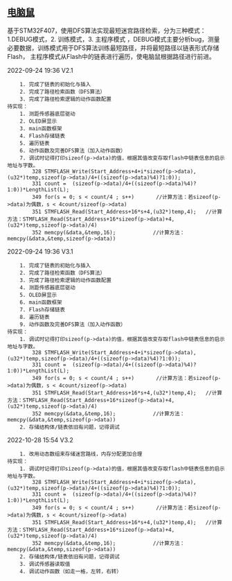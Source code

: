 ## [电脑鼠](https://github.com/OxfordProfessor/ComputerMouse.git)

基于STM32F407，使用DFS算法实现最短迷宫路径检索，分为三种模式：1.DEBUG模式，2. 训练模式，3. 主程序模式
，DEBUG模式主要分析bug，测量必要数据，训练模式用于DFS算法训练最短路径，并将最短路径以链表形式存储Flash，
主程序模式从Flash中的链表进行遍历，使电脑鼠根据路径进行前进。



2022-09-24 19:36 V2.1

        1. 完成了链表的初始化与插入
        2. 完成了路径检索函数（DFS算法）
        3. 完成了路径检索逻辑的动作函数配置
    待实现：
        1. 测距传感器底层驱动
        2. OLED屏显示
        3. main函数框架
        4. Flash存储链表
        5. 遍历链表
        6. 动作函数及完善DFS算法（加入动作函数）
        7. 调试时记得打印sizeof(p->data)的值，根据其值改变存取flash中链表信息的启示地址与字数。
            328 STMFLASH_Write(Start_Address+4+i*sizeof(p->data),(u32*)temp,sizeof(p->data)/4+((sizeof(p->data)%4)?1:0));  
            331 count =  (sizeof(p->data)/4+((sizeof(p->data)%4)?1:0))*LengthList(L);
            349 for(s = 0; s < count/4 ; s++)       //计算方法：若sizeof(p->data)为偶数，s < 4count/sizeof(p->data)
            351 STMFLASH_Read(Start_Address+16*s+4,(u32*)temp,4);	//计算方法：STMFLASH_Read(Start_Address+16*sizeof(p->data)+4,(u32*)temp,sizeof(p->data)/4)
            352 memcpy(&data,&temp,16);            //计算方法：memcpy(&data,&temp,sizeof(p->data))

2022-09-24 19:36 V3.1

        1. 完成了链表的初始化与插入
        2. 完成了路径检索函数（DFS算法）
        3. 完成了路径检索逻辑的动作函数配置
        4. 测距传感器底层驱动
        5. OLED屏显示
        6. main函数框架
        7. Flash存储链表
        8. 遍历链表
        9. 动作函数及完善DFS算法（加入动作函数）
    待实现：
        1. 调试时记得打印sizeof(p->data)的值，根据其值改变存取flash中链表信息的启示地址与字数。
            328 STMFLASH_Write(Start_Address+4+i*sizeof(p->data),(u32*)temp,sizeof(p->data)/4+((sizeof(p->data)%4)?1:0));  
            331 count =  (sizeof(p->data)/4+((sizeof(p->data)%4)?1:0))*LengthList(L);
            349 for(s = 0; s < count/4 ; s++)       //计算方法：若sizeof(p->data)为偶数，s < 4count/sizeof(p->data)
            351 STMFLASH_Read(Start_Address+16*s+4,(u32*)temp,4);	//计算方法：STMFLASH_Read(Start_Address+16*sizeof(p->data)+4,(u32*)temp,sizeof(p->data)/4)
            352 memcpy(&data,&temp,16);            //计算方法：memcpy(&data,&temp,sizeof(p->data))
        2. 存储结构体/链表依旧有问题，记得调试

2022-10-28 15:54 V3.2

        1. 改用动态数组来存储迷宫路线，内存分配更加合理
    待实现：
        1. 调试时记得打印sizeof(p->data)的值，根据其值改变存取flash中链表信息的启示地址与字数。
            328 STMFLASH_Write(Start_Address+4+i*sizeof(p->data),(u32*)temp,sizeof(p->data)/4+((sizeof(p->data)%4)?1:0));  
            331 count =  (sizeof(p->data)/4+((sizeof(p->data)%4)?1:0))*LengthList(L);
            349 for(s = 0; s < count/4 ; s++)       //计算方法：若sizeof(p->data)为偶数，s < 4count/sizeof(p->data)
            351 STMFLASH_Read(Start_Address+16*s+4,(u32*)temp,4);	//计算方法：STMFLASH_Read(Start_Address+16*sizeof(p->data)+4,(u32*)temp,sizeof(p->data)/4)
            352 memcpy(&data,&temp,16);            //计算方法：memcpy(&data,&temp,sizeof(p->data))
        2. 存储结构体/链表依旧有问题，记得调试
        3. 调试传感器读取值
        4. 调试动作函数（如走一格，左转，右转）